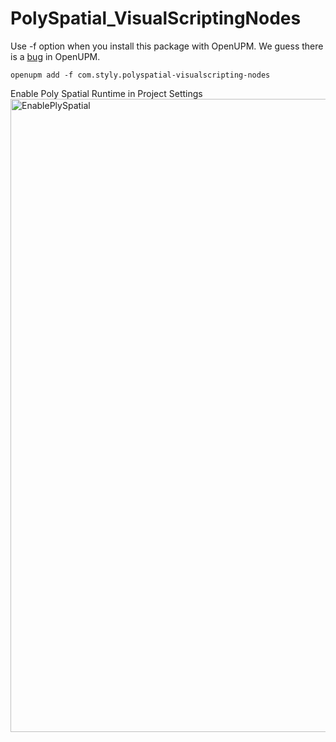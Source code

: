 # PolySpatial_VisualScriptingNodes

Use -f option when you install this package with OpenUPM. We guess there is a [bug](https://github.com/openupm/openupm-cli/issues/19#issuecomment-1871057403) in OpenUPM.
```
openupm add -f com.styly.polyspatial-visualscripting-nodes
```

Enable Poly Spatial Runtime in Project Settings
<img width="1013" alt="EnablePlySpatial" src="https://github.com/styly-dev/PolySpatial_VisualScriptingNodes/assets/387880/21eb3c9f-80ea-4f9f-8b70-6253631f036d">
